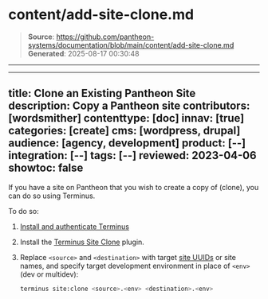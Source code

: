 # content/add-site-clone.md

> **Source**: https://github.com/pantheon-systems/documentation/blob/main/content/add-site-clone.md
> **Generated**: 2025-08-17 00:30:48

---

---
title: Clone an Existing Pantheon Site
description: Copy a Pantheon site
contributors: [wordsmither]
contenttype: [doc]
innav: [true]
categories: [create]
cms: [wordpress, drupal]
audience: [agency, development]
product: [--]
integration: [--]
tags: [--]
reviewed: 2023-04-06
showtoc: false
---

If you have a site on Pantheon that you wish to create a copy of (clone), you can do so using Terminus.

To do so:

1. [Install and authenticate Terminus](/terminus/install)

1. Install the [Terminus Site Clone](https://github.com/pantheon-systems/terminus-site-clone-plugin) plugin.

1. Replace `<source>` and `<destination>` with target [site UUIDs](/guides/account-mgmt/workspace-sites-teams/sites#retrieve-the-site-uuis) or site names, and specify target development environment in place of `<env>` (dev or multidev):

   ```bash
   terminus site:clone <source>.<env> <destination>.<env>
   ```
